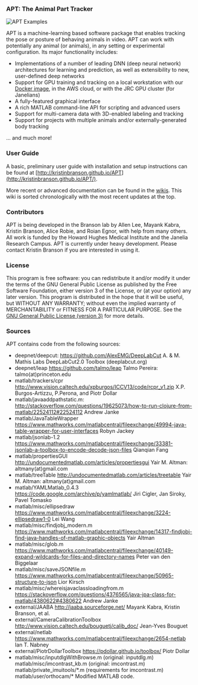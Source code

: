 ### APT: The Animal Part Tracker

![APT Examples](https://github.com/kristinbranson/APT/blob/master/docs/images/apt_examples.png)

APT is a machine-learning based software package that enables tracking the pose or posture of behaving animals in video. APT can work with potentially any animal (or animals), in any setting or experimental configuration. Its major functionality includes:

  * Implementations of a number of leading DNN (deep neural network) architectures for learning and prediction, as well as extensibility to new, user-defined deep networks
  * Support for GPU training and tracking on a local workstation with our [Docker image](https://github.com/kristinbranson/APT/wiki/Linux-&-Docker-Setup-Instructions), in the AWS cloud, or with the JRC GPU cluster (for Janelians) 
  * A fully-featured graphical interface 
  * A rich MATLAB command-line API for scripting and advanced users
  * Support for multi-camera data with 3D-enabled labeling and tracking
  * Support for projects with multiple animals and/or externally-generated body tracking

... and much more!

### User Guide

A basic, preliminary user guide with installation and setup instructions can be found at [http://kristinbranson.github.io/APT](http://kristinbranson.github.io/APT/). 

More recent or advanced documentation can be found in the [wikis](https://github.com/kristinbranson/APT/wiki). This wiki is sorted chronologically with the most recent updates at the top.

### Contributors
APT is being developed in the Branson lab by Allen Lee, Mayank Kabra, Kristin Branson, Alice Robie, and Roian Egnor, with help from many others. All work is funded by the Howard Hughes Medical Institute and the Janelia Research Campus. APT is currently under heavy development. Please contact Kristin Branson if you are interested in using it.

### License
This program is free software: you can redistribute it and/or modify it under the terms of the GNU General Public License as published by the Free Software Foundation, either version 3 of the License, or (at your option) any later version. This program is distributed in the hope that it will be useful, but WITHOUT ANY WARRANTY; without even the implied warranty of MERCHANTABILITY or FITNESS FOR A PARTICULAR PURPOSE. See the [GNU General Public License (version 3)](http://GNU_GPL_v3.html) for more details.

### Sources

APT contains code from the following sources:
* deepnet/deepcut:
  https://github.com/AlexEMG/DeepLabCut
  A. & M. Mathis Labs
  DeepLabCut2.0 Toolbox (deeplabcut.org) 
* deepnet/leap
  https://github.com/talmo/leap
  Talmo Pereira: talmo(at)princeton.edu
* matlab/trackers/cpr
  http://www.vision.caltech.edu/xpburgos/ICCV13/code/rcpr_v1.zip
  X.P. Burgos-Artizzu, P.Perona, and Piotr Dollar 
* matlab/javaaddpathstatic.m:
  http://stackoverflow.com/questions/19625073/how-to-run-clojure-from-matlab/22524112#22524112
  Andrew Janke
* matlab/JavaTableWrapper
  https://www.mathworks.com/matlabcentral/fileexchange/49994-java-table-wrapper-for-user-interfaces
  Robyn Jackey
* matlab/jsonlab-1.2
  https://www.mathworks.com/matlabcentral/fileexchange/33381-jsonlab-a-toolbox-to-encode-decode-json-files
  Qianqian Fang
* matlab/propertiesGUI
  http://undocumentedmatlab.com/articles/propertiesgui
  Yair M. Altman: altmany(at)gmail.com
* matlab/treeTable
  http://undocumentedmatlab.com/articles/treetable
  Yair M. Altman: altmany(at)gmail.com
* matlab/YAMLMatlab_0.4.3
  https://code.google.com/archive/p/yamlmatlab/
  Jiri Cigler, Jan Siroky, Pavel Tomasko
* matlab/misc/ellipsedraw
  https://www.mathworks.com/matlabcentral/fileexchange/3224-ellipsedraw1-0
  Lei Wang
* matlab/misc/findjobj_modern.m
  https://www.mathworks.com/matlabcentral/fileexchange/14317-findjobj-find-java-handles-of-matlab-graphic-objects
  Yair Altman
* matlab/misc/glob.m
  https://www.mathworks.com/matlabcentral/fileexchange/40149-expand-wildcards-for-files-and-directory-names
  Peter van den Biggelaar
* matlab/misc/saveJSONfile.m
  https://www.mathworks.com/matlabcentral/fileexchange/50965-structure-to-json
  Lior Kirsch
* matlab/misc/whereisjavaclassloadingfrom.m
  https://stackoverflow.com/questions/4376565/java-jpa-class-for-matlab/4380622#4380622
  Andrew Janke
* external/JAABA
  http://jaaba.sourceforge.net/
  Mayank Kabra, Kristin Branson, et al.
* external/CameraCalibrationToolbox
  http://www.vision.caltech.edu/bouguetj/calib_doc/
  Jean-Yves Bouguet
* external/netlab
  https://www.mathworks.com/matlabcentral/fileexchange/2654-netlab
  Ian T. Nabney
* external/PiotrDollarToolbox
  https://pdollar.github.io/toolbox/
  Piotr Dollar
* matlab/misc/inputdlgWithBrowse.m (original: inputdlg.m)
  matlab/misc/imcontrast_kb.m (original: imcontrast.m)
  matlab/private_imuitools/\*.m (requirements for imcontrast.m)
  matlab/user/orthocam/\*
  Modified MATLAB code.


